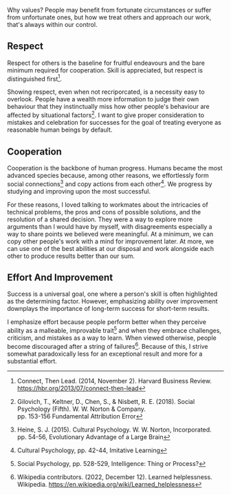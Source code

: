 Why values? People may benefit from fortunate circumstances or suffer from unfortunate ones, but how we treat others and approach our work, that's always within our control.

## Respect

Respect for others is the baseline for fruitful endeavours and the bare minimum required for cooperation. Skill is appreciated, but respect is distinguished first[^1].

Showing respect, even when not recriporcated, is a necessity easy to overlook. People have a wealth more information to judge their own behaviour that they instinctually miss how other people's behaviour are affected by situational factors[^2]. I want to give proper consideration to mistakes and celebration for successes for the goal of treating everyone as reasonable human beings by default.

## Cooperation 

Cooperation is the backbone of human progress. Humans became the most advanced species because, among other reasons, we effortlessly form social connections[^3] and copy actions from each other[^4]. We progress by studying and improving upon the most successful.

For these reasons, I loved talking to workmates about the intricacies of technical problems, the pros and cons of possible solutions, and the resolution of a shared decision. They were a way to explore more arguments than I would have by myself, with disagreements especially a way to share points we believed were meaningful. At a minimum, we can copy other people's work with a mind for improvement later. At more, we can use one of the best abilities at our disposal and work alongside each other to produce results better than our sum.

## Effort And Improvement

Success is a universal goal, one where a person's skill is often highlighted as the determining factor. However, emphasizing ability over improvement downplays the importance of long-term success for short-term results.

I emphasize effort because people perform better when they perceive ability as a malleable, improvable trait[^5] and when they embrace challenges, criticism, and mistakes as a way to learn. When viewed otherwise, people become discouraged after a string of failures[^6]. Because of this, I strive somewhat paradoxically less for an exceptional result and more for a substantial effort.

[^1]: Connect, Then Lead. (2014, November 2). Harvard Business Review. https://hbr.org/2013/07/connect-then-lead
[^2]: Gilovich, T., Keltner, D., Chen, S., & Nisbett, R. E. (2018). Social Psychology (Fifth). W. W. Norton & Company.  
pp. 153-156 Fundamental Attribution Error
[^3]: Heine, S. J. (2015). Cultural Psychology. W. W. Norton, Incorporated.  
pp. 54-56, Evolutionary Advantage of a Large Brain
[^4]: Cultural Psychology[^3], pp. 42-44, Imitative Learning
[^5]: Social Psychology[^2], pp. 528-529, Intelligence: Thing or Process?
[^6]: Wikipedia contributors. (2022, December 12). Learned helplessness. Wikipedia. https://en.wikipedia.org/wiki/Learned_helplessness